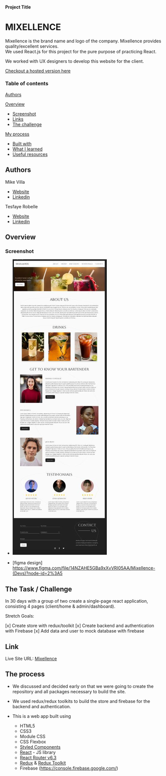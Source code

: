 #### Project Title

# MIXELLENCE

Mixellence is the brand name and logo of the company. Mixellence provides quality/excellent services. <br/>
We used React.js for this project for the pure purpose of practicing React. <br />

We worked with UX designers to develop this website for the client.

[Checkout a hosted version here](https://github.io/mixellence/)

### Table of contents

 [Authors](#authors)

 [Overview](#overview)

  - [Screenshot](#screenshot)
  - [Links](#links)
  - [The challenge](#the-challenge)
  
 [My process](#my-process)

  - [Built with](#built-with)
  - [What I learned](#what-we-learned)
  - [Useful resources](#useful-resources)

## Authors

Mike Villa

- [Website](https://)
- [Linkedin](https://www.linkedin.com/in/)

Tesfaye Robelle

- [Website](https://github.com/tdebella)
- [Linkedin](https://www.linkedin.com/in/tesfaye-robelle-4a2b7921a/)

## Overview

### Screenshot

- ![screenshot](./figmaDesign/design.JPG)

- [figma design] https://www.figma.com/file/14NZAHE5GBa9xXvVRI05AA/Mixellence-(Devs)?node-id=2%3A5

## The Task / Challenge

In 30 days with a group of two create a single-page react application, consisting 4 pages (client/home & admin/dashboard).

Stretch Goals:

[x] Create store with redux/toolkit
[x] Create backend and authentication with Firebase
[x] Add data and user to mock database with firebase

## Link

Live Site URL: [Mixellence](https://mixellence-67ae5.web.app/)

## The process

- We discussed and decided early on that we were going to create the repository and all packages necessary to build the site. <br/>

- We used redux/redux toolkits to build the store and firebase for the backend and authentication.

- This is a web app built using

   - HTML5
   - CSS3
   - Module CSS
   - CSS Flexbox
   - [Styled Components](https://styled-components.com/)
   - [React](https://reactjs.org/) - JS library
   - [React Router v6.3](https://reactrouter.com/)
   - [Redux](https://redux.js.org/) & [Redux Toolkit](https://redux-toolkit.js.org/)
   - Firebase (https://console.firebase.google.com/)
